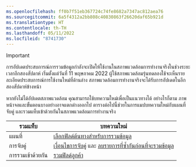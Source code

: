```yaml
---
ms.openlocfilehash: ff0b7f51eb367724c74fe8682a7347ac812aea76
ms.sourcegitcommit: 6a5f4312a2bb808c40830863f26620daf65b921d
ms.translationtype: HT
ms.contentlocale: th-TH
ms.lasthandoff: 05/11/2022
ms.locfileid: "8741730"
---
```

> [!IMPORTANT]
> การอัปเดตประสบการณ์การรวมข้อมูลกำลังจะเปิดให้ใช้งานในสภาพแวดล้อมการทำงานจริงในช่วงระยะเวลาอีกสองสัปดาห์ เริ่มตั้งแต่วันที่ 11 พฤษภาคม 2022 ผู้ใช้สภาพแวดล้อมรุ่นทดลองใช้จะเห็นรายละเอียดประสบการณ์การใช้งานใหม่ที่ด้านล่าง สภาพแวดล้อมการทำงานจริงจะได้รับการอัปเดตในอีกสองสัปดาห์ข้างหน้า
>
> หากยังไม่ได้อัปเดตสภาพแวดล้อม คุณสามารถใช้บทความใหม่เพื่อเป็นแนวทางได้ อย่างไรก็ตาม ภาพหน้าจอและขั้นตอนบางอย่างอาจแตกต่างออกไป ตารางต่อไปนี้ช่วยในการแมปบทความใหม่กับแผนที่ จับคู่ และรวมแท็บเข้าด้วยกันในสภาพแวดล้อมการทำงานจริง
>
> รวมแท็บ  |บทความใหม่  |
> |---------|---------|
> |แผนที่     |  [เลือกฟิลด์ต้นทางสำหรับการรวมข้อมูล](../map-entities.md)       |
> |การจับคู่     | [เงื่อนไขการจับคู่](../match-entities.md) และ [ลบรายการที่ซ้ำกันก่อนที่จะรวมข้อมูล](../remove-duplicates.md)        |
> |การรวมเข้าด้วยกัน     |  [รวมฟิลด์ลูกค้า](../merge-entities.md)       |
 